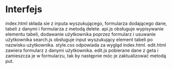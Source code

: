 # Interfejs

index.html składa sie z inputa wyszukującego, formularza dodającego dane, tabeli z danymi i formularza z metodą delete.
api.js obsługuje wypisywanie elementu tabeli, dodawanie użytkownika poprzez formularz i usuwanie użytkownika
search.js obsługuje input wyszukujący element tabeli po nazwisku użytkownika.
style.css odpowiada za wygląd index.html.
edit.html zawiera formularz z danymi użytkownika.
edit.js pobierane dane z geta i zamieszcza je w formularzu, tak by następnie móc je zaktualizować metodą put.
